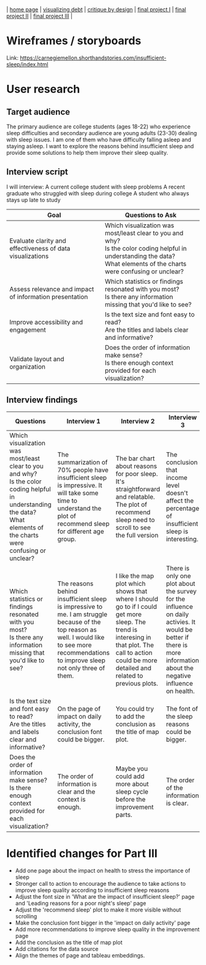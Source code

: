

| [home page](https://wendy-ma.github.io/portfolio/) | [visualizing debt](https://wendy-ma.github.io/portfolio/government-debt/visualizing-government-debt.html) | [critique by design](https://wendy-ma.github.io/portfolio/books-price/critique-by-design.html) | [final project I](https://wendy-ma.github.io/portfolio/part1/final_project_WendyMa.html) | [final project II](https://wendy-ma.github.io/portfolio/part2/final_project2_WendyMa.html) | [final project III](https://wendy-ma.github.io/portfolio/part3/final_project3_WendyMa.html) |

# Wireframes / storyboards
Link: 
https://carnegiemellon.shorthandstories.com/insufficient-sleep/index.html

# User research

## Target audience
The primary audience are college students (ages 18-22) who experience sleep difficulties 
and secondary audience are young adults (23-30) dealing with sleep issues.
I am one of them who have difficulty falling asleep and staying asleep. I want to explore the reasons behind insufficient sleep and provide some solutions to help them improve their sleep quality.


## Interview script
I will interview:
A current college student with sleep problems
A recent graduate who struggled with sleep during college
A student who always stays up late to study

| Goal                                                      | Questions to Ask                                                                                                                                                                |
|-----------------------------------------------------------|---------------------------------------------------------------------------------------------------------------------------------------------------------------------------------|
| Evaluate clarity and effectiveness of data visualizations | Which visualization was most/least clear to you and why? <br/>Is the color coding helpful in understanding the data?<br/>What elements of the charts were confusing or unclear? |
| Assess relevance and impact of information presentation  | Which statistics or findings resonated with you most? <br/>Is there any information missing that you'd like to see?                                                                  |
|              Improve accessibility and engagement | Is the text size and font easy to read? <br/>Are the titles and labels clear and informative?                                                                                        |
 |Validate layout and organization | Does the order of information make sense? <br/>Is there enough context provided for each visualization?|



## Interview findings

| Questions                                                                                                                                                                       | Interview 1                                                                                                                                                                                   | Interview 2                                                                                                                                                                                           | Interview 3                                                                                                                                                          |
|---------------------------------------------------------------------------------------------------------------------------------------------------------------------------------|-----------------------------------------------------------------------------------------------------------------------------------------------------------------------------------------------|-------------------------------------------------------------------------------------------------------------------------------------------------------------------------------------------------------|----------------------------------------------------------------------------------------------------------------------------------------------------------------------|
| Which visualization was most/least clear to you and why? <br/>Is the color coding helpful in understanding the data?<br/>What elements of the charts were confusing or unclear? | The summarization of 70% people have insufficient sleep is impressive. It will take some time to understand the plot of recommend sleep for different age group.                              | The bar chart about reasons for poor sleep. It's straightforward and relatable. The plot of recommend sleep need to scroll to see the full version                                                    | The conclusion that income level doesn't affect the percentage of insufficient sleep is interesting.                                                                 |
| Which statistics or findings resonated with you most? <br/>Is there any information missing that you'd like to see?                                                             | The reasons behind insufficient sleep is impressive to me. I am struggle because of the top reason as well. I would like to see more recommendations to improve sleep not only three of them. | I like the map plot which shows that where I should go to if I could get more sleep. The trend is interesing in that plot.   The call to action could be more detailed and related to previous plots. | There is only one plot about the survey for the influence on daily activies. It would be better if there is more information about the negative influence on health. |
| Is the text size and font easy to read? <br/>Are the titles and labels clear and informative?                                                                                   | On the page of impact on daily activity, the conclusion font could be bigger.                                                                                                                 | You could try to add the conclusion as the title of map plot.                                                                                                                                         | The font of the sleep reasons could be bigger.                                                                                                                       |
| Does the order of information make sense? <br/>Is there enough context provided for each visualization?                                                                         | The order of information is clear and the context is enough.                                                                                                                                  | Maybe you could add more about sleep cycle before the improvement parts. | The order of the information is clear.                                                                                                                               |


# Identified changes for Part III
- Add one page about the impact on health to stress the importance of sleep
- Stronger call to action to encourage the audience to take actions to improve sleep quality according to insufficient sleep reasons
- Adjust the font size in 'What are the impact of insufficient sleep?' page and 'Leading reasons for a poor night's sleep' page
- Adjust the 'recommend sleep' plot to make it more visible without scrolling
- Make the conclusion font bigger in the 'impact on daily activity' page
- Add more recommendations to improve sleep quality in the improvement page
- Add the conclusion as the title of map plot
- Add citations for the data source
- Align the themes of page and tableau embeddings.








